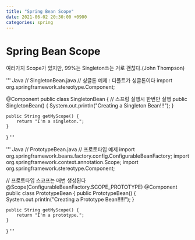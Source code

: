 ```yaml
---
title: "Spring Bean Scope"
date: 2021-06-02 20:30:00 +0900
categories: spring
---
```

# Spring Bean Scope

여러가지 Scope가 있지만,
99%는 Singleton쓰는 거로 괜찮다.(John Thompson)

''' Java
// SingletonBean.java
// 싱글톤 예제 : 디폴트가 싱글톤이다
import org.springframework.stereotype.Component;

@Component
public class SingletonBean {
    // 스프링 실행시 한번만 실행
    public SingletonBean() {
        System.out.println("Creating a Singleton Bean!!!");
    }

    public String getMyScope() {
        return "I'm a singleton.";
    }
}
'''

''' Java
// PrototypeBean.java
// 프로토타입 예제
import org.springframework.beans.factory.config.ConfigurableBeanFactory;
import org.springframework.context.annotation.Scope;
import org.springframework.stereotype.Component;

// 프로토타입 스코프는 매번 생성된다
@Scope(ConfigurableBeanFactory.SCOPE_PROTOTYPE)
@Component
public class PrototypeBean {
    public PrototypeBean() {
        System.out.println("Creating a Prototype Bean!!!!!");
    }

    public String getMyScope() {
        return "I'm a prototype.";
    }
}
'''
